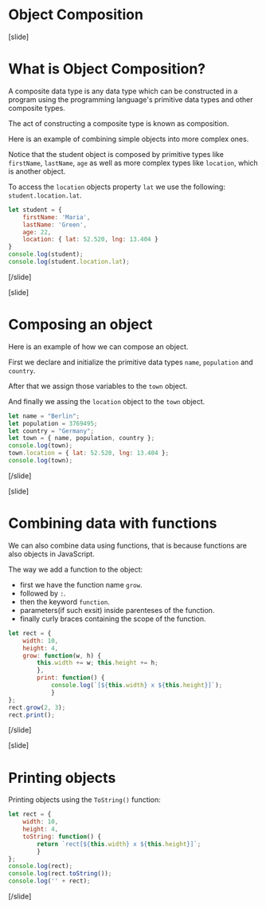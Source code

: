 # Object Composition

[slide]

# What is Object Composition?

A composite data type is any data type which can be constructed in a program using the programming language's primitive data types and other composite types. 

The act of constructing a composite type is known as composition.

Here is an example of combining simple objects into more complex ones.

Notice that the student object is composed by primitive types like `firstName`, `lastName`, `age` as well as more complex types like `location`, which is another object.

To access the `location` objects property `lat` we use the following: `student.location.lat`.

```js live
let student = {
    firstName: 'Maria',
    lastName: 'Green',
    age: 22,
    location: { lat: 52.520, lng: 13.404 }
}
console.log(student);
console.log(student.location.lat);
```

[/slide]

[slide]

# Composing an object

Here is an example of how we can compose an object. 

First we declare and initialize the primitive data types `name`, `population` and `country`.

After that we assign those variables to the `town` object. 

And finally we assing the `location` object to the `town` object.

```js live
let name = "Berlin";
let population = 3769495;
let country = "Germany";
let town = { name, population, country };
console.log(town);
town.location = { lat: 52.520, lng: 13.404 };
console.log(town);
```

[/slide]

[slide]

# Combining data with functions

We can also combine data using functions, that is because functions are also objects in JavaScript.

The way we add a function to the object:
- first we have the function name `grow`.
- followed by `:`.
- then the keyword `function`.
- parameters(if such exsit) inside parenteses of the function.
- finally curly braces containing the scope of the function.

```js live
let rect = {
    width: 10,
    height: 4,
    grow: function(w, h) {
        this.width += w; this.height += h;
        },
        print: function() {
            console.log(`[${this.width} x ${this.height}]`);
            }
};
rect.grow(2, 3);
rect.print();
```

[/slide]

[slide]

# Printing objects

Printing objects using the `ToString()` function:

```js live
let rect = {
    width: 10,
    height: 4,
    toString: function() {
        return `rect[${this.width} x ${this.height}]`;
        }
};
console.log(rect);
console.log(rect.toString());
console.log('' + rect); 
```

[/slide]